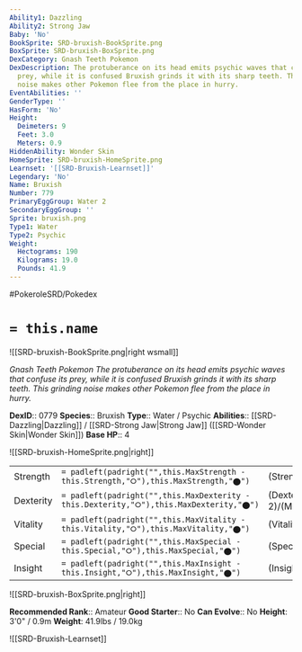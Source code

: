 ```yaml
---
Ability1: Dazzling
Ability2: Strong Jaw
Baby: 'No'
BookSprite: SRD-bruxish-BookSprite.png
BoxSprite: SRD-bruxish-BoxSprite.png
DexCategory: Gnash Teeth Pokemon
DexDescription: The protuberance on its head emits psychic waves that confuse its
  prey, while it is confused Bruxish grinds it with its sharp teeth. This grinding
  noise makes other Pokemon flee from the place in hurry.
EventAbilities: ''
GenderType: ''
HasForm: 'No'
Height:
  Deimeters: 9
  Feet: 3.0
  Meters: 0.9
HiddenAbility: Wonder Skin
HomeSprite: SRD-bruxish-HomeSprite.png
Learnset: '[[SRD-Bruxish-Learnset]]'
Legendary: 'No'
Name: Bruxish
Number: 779
PrimaryEggGroup: Water 2
SecondaryEggGroup: ''
Sprite: bruxish.png
Type1: Water
Type2: Psychic
Weight:
  Hectograms: 190
  Kilograms: 19.0
  Pounds: 41.9
---
```


#PokeroleSRD/Pokedex

# `= this.name`

![[SRD-bruxish-BookSprite.png|right wsmall]]

*Gnash Teeth Pokemon*
*The protuberance on its head emits psychic waves that confuse its prey, while it is confused Bruxish grinds it with its sharp teeth. This grinding noise makes other Pokemon flee from the place in hurry.*

**DexID**:: 0779
**Species**:: Bruxish
**Type**:: Water / Psychic
**Abilities**:: [[SRD-Dazzling|Dazzling]] / [[SRD-Strong Jaw|Strong Jaw]] ([[SRD-Wonder Skin|Wonder Skin]])
**Base HP**:: 4

![[SRD-bruxish-HomeSprite.png|right]]

|           |                                                                                        |                                          |
| --------- | -------------------------------------------------------------------------------------- | ---------------------------------------- |
| Strength  | `= padleft(padright("",this.MaxStrength - this.Strength,"⭘"),this.MaxStrength,"⬤")`    | (Strength::3)/(MaxStrength::6)   |
| Dexterity | `= padleft(padright("",this.MaxDexterity - this.Dexterity,"⭘"),this.MaxDexterity,"⬤")` | (Dexterity:: 2)/(MaxDexterity::5) |
| Vitality  | `= padleft(padright("",this.MaxVitality - this.Vitality,"⭘"),this.MaxVitality,"⬤")`    | (Vitality::2)/(MaxVitality::5)   |
| Special   | `= padleft(padright("",this.MaxSpecial - this.Special,"⭘"),this.MaxSpecial,"⬤")`       | (Special::2)/(MaxSpecial::5)     |
| Insight   | `= padleft(padright("",this.MaxInsight - this.Insight,"⭘"),this.MaxInsight,"⬤")`       | (Insight::2)/(MaxInsight::5)     |

![[SRD-bruxish-BoxSprite.png|right]]

**Recommended Rank**:: Amateur
**Good Starter**:: No
**Can Evolve**:: No
**Height**: 3'0" / 0.9m
**Weight**: 41.9lbs / 19.0kg

![[SRD-Bruxish-Learnset]]